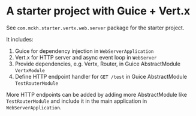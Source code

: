 # A starter project with Guice + Vert.x

See `com.mckh.starter.vertx.web.server` package for the starter project.

It includes:
1. Guice for dependency injection in `WebServerApplication`
2. Vert.x for HTTP server and async event loop in `WebServer`
3. Provide dependencies, e.g. Vertx, Router, in Guice AbstractModule `VertxModule`
4. Define HTTP endpoint handler for `GET /test` in Guice AbstractModule `TestRouterModule`

More HTTP endpoints can be added by adding more AbstractModule like `TestRouterModule`
and include it in the main application in `WebServerApplication`.
